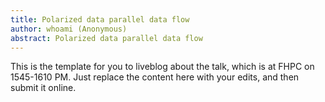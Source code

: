 ```yaml
---
title: Polarized data parallel data flow
author: whoami (Anonymous)
abstract: Polarized data parallel data flow
---
```


This is the template for you to liveblog about the talk,
which is at FHPC on 1545-1610 PM.  Just replace the content here
with your edits, and then submit it online.
